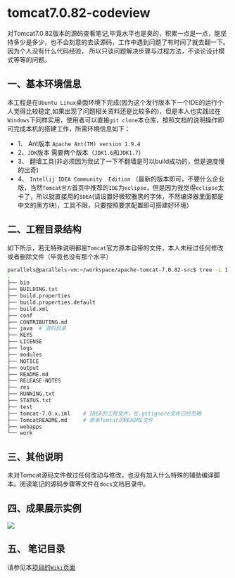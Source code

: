 # tomcat7.0.82-codeview
对Tomcat7.0.82版本的源码查看笔记,毕竟水平也是臭的，积累一点是一点，能坚持多少是多少，也不会刻意的去读源码，工作中遇到问题了有时间了就去翻一下。因为个人没有什么代码经验，
所以只谈问题解决步骤与过程方法，不谈论设计模式等等的问题。



##  一、基本环境信息

本工程是在`Ubuntu Linux`桌面环境下完成(因为这个发行版本下一个IDE的运行个人觉得比较稳定,如果出现了问题相关资料还是比较多的)，但是本人也实践过在`Windows`下同样实用，使用者可以直接`git clone`本仓库，按照文档的说明操作即可完成本机的搭建工作，所需环境信息如下：

- 1、 Ant版本 `Apache Ant(TM) version 1.9.4`
- 2、`JDK`版本 需要两个版本（`JDK1.6`和`JDK1.7`）
- 3、 翻墙工具(非必须因为我试了一下不翻墙是可以build成功的，但是速度慢的出奇)
- 4、 `Intellij IDEA Community  Edition` （最新的版本即可，不要什么企业版，当然`Tomcat官方`首页中推荐的`IDE`为`eclipse`，但是因为我觉得`eclipse`太卡了，所以就直接用的`IDEA`(请设置好微软雅黑的字体，不然编译器里面都是中文的黑方块)，工具不限，只要按照要求配置即可搭建好环境）


## 二、工程目录结构

如下所示，若无特殊说明都是`Tomcat`官方原本自带的文件，本人未经过任何修改或者删除文件（毕竟也没有那个水平）


```bash
parallels@parallels-vm:~/workspace/apache-tomcat-7.0.82-src$ tree -L 1
.
├── bin
├── BUILDING.txt
├── build.properties
├── build.properties.default
├── build.xml
├── conf
├── CONTRIBUTING.md
├── java  # 源码目录
├── KEYS
├── LICENSE
├── logs
├── modules
├── NOTICE
├── output
├── README.md
├── RELEASE-NOTES
├── res
├── RUNNING.txt
├── STATUS.txt
├── test
├── tomcat-7.0.x.iml    # IDEA的工程文件，在.gitignore文件已经忽略
├── TomcatREADME.md     # 原本Tomcat的README文件
├── webapps
└── work

```

## 三、其他说明

未对Tomcat源码文件做过任何改动与修改，也没有加入什么特殊的辅助编译脚本。阅读笔记的源码步骤等文件在`docs`文档目录中。



## 四、成果展示实例

![](images/buildsuccess.png)



## 五、 笔记目录

请参见本[项目的`Wiki`页面](https://github.com/liuwenru/tomcat7.0.82-codeview/wiki)



